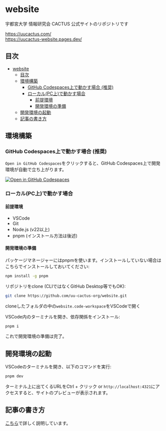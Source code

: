 # website
宇都宮大学 情報研究会 CACTUS 公式サイトのリポジトリです  

https://uucactus.com/  
https://uucactus-website.pages.dev/  

## 目次
- [website](#website)
  - [目次](#目次)
  - [環境構築](#環境構築)
    - [GitHub Codespaces上で動かす場合 (推奨)](#github-codespaces上で動かす場合-推奨)
    - [ローカル(PC上)で動かす場合](#ローカルpc上で動かす場合)
      - [前提環境](#前提環境)
      - [開発環境の準備](#開発環境の準備)
  - [開発環境の起動](#開発環境の起動)
  - [記事の書き方](#記事の書き方)

## 環境構築
### GitHub Codespaces上で動かす場合 (推奨)
`Open in GitHub Codespaces`をクリックすると、GitHub Codespaces上で開発環境が自動で立ち上がります。  

[![Open in GitHub Codespaces](https://github.com/codespaces/badge.svg)](https://github.com/codespaces/new?hide_repo_select=true&ref=main&repo=936385377&skip_quickstart=true)

### ローカル(PC上)で動かす場合
#### 前提環境
- VSCode
- Git
- Node.js (v22以上)
- pnpm (インストール方法は後述)

#### 開発環境の準備
パッケージマネージャーにはpnpmを使います。インストールしていない場合はこちらでインストールしておいてください:  
```sh
npm install -g pnpm
```

リポジトリをclone (CLIではなくGitHub Desktop等でもOK):  
```sh
git clone https://github.com/uu-cactus-org/website.git
```

cloneしたフォルダの中の`website.code-workspace`をVSCodeで開く  
  
VSCode内のターミナルを開き、依存関係をインストール:  
```sh
pnpm i
```

これで開発環境の準備は完了。　　

## 開発環境の起動
VSCodeのターミナルを開き、以下のコマンドを実行:  
```sh
pnpm dev
```

ターミナル上に出てくるURLをCtrl + クリック or `http://localhost:4321`にアクセスすると、サイトのプレビューが表示されます。

## 記事の書き方
[こちら](./docs/how-to-write.md)で詳しく説明しています。
